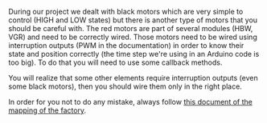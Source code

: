 During our project we dealt with black motors which are very simple to control (HIGH and LOW states) but there is another type of motors that you should be careful with. The red motors are part of several modules (HBW, VGR) and need to be correctly wired. Those motors need to be wired using interruption outputs (PWM in the documentation) in order to know their state and position correctly (the time step we're using in an Arduino code is too big). To do that you will need to use some callback methods.

You will realize that some other elements require interruption outputs (even some black motors), then you should wire them only in the right place.

In order for you not to do any mistake, always follow [this document of the mapping of the factory](https://github.com/Weizhe-JIA/2.Digital-twin-of-a-Fischertechnik-factory/blob/main/1.%20The%20wiring/2022-10-18a_Belegungsplan_V2_EN-withITEM.xlsx/).
